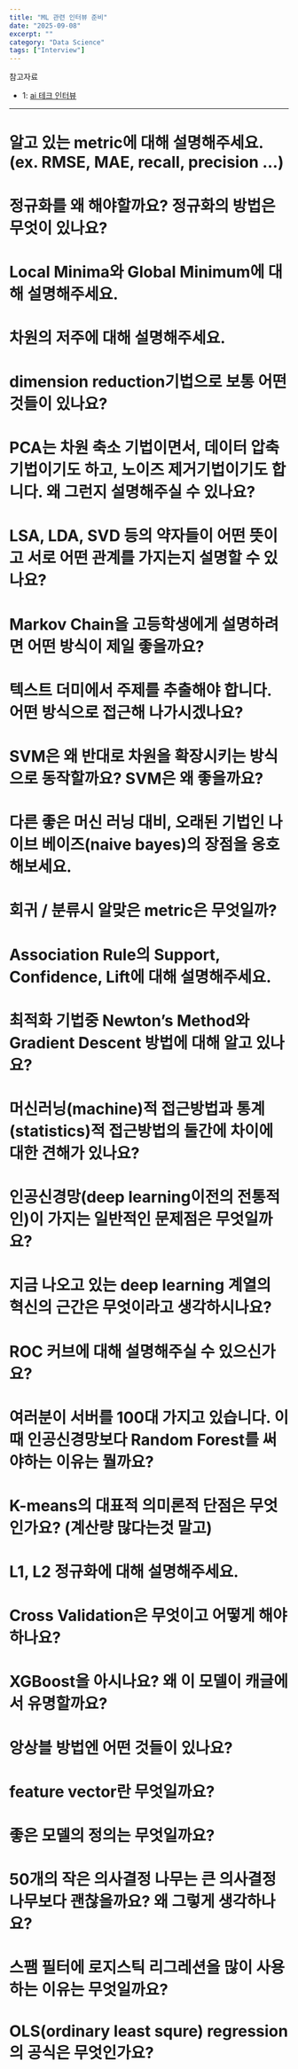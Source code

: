 ```yaml
---
title: "ML 관련 인터뷰 준비"
date: "2025-09-08"
excerpt: ""
category: "Data Science"
tags: ["Interview"]
---
```


참고자료
- 1: [ai 테크 인터뷰](https://github.com/boost-devs/ai-tech-interview?tab=readme-ov-file)

---

# 알고 있는 metric에 대해 설명해주세요. (ex. RMSE, MAE, recall, precision ...)




# 정규화를 왜 해야할까요? 정규화의 방법은 무엇이 있나요?




# Local Minima와 Global Minimum에 대해 설명해주세요.

# 차원의 저주에 대해 설명해주세요.

# dimension reduction기법으로 보통 어떤 것들이 있나요?


# PCA는 차원 축소 기법이면서, 데이터 압축 기법이기도 하고, 노이즈 제거기법이기도 합니다. 왜 그런지 설명해주실 수 있나요?

# LSA, LDA, SVD 등의 약자들이 어떤 뜻이고 서로 어떤 관계를 가지는지 설명할 수 있나요?

# Markov Chain을 고등학생에게 설명하려면 어떤 방식이 제일 좋을까요?


# 텍스트 더미에서 주제를 추출해야 합니다. 어떤 방식으로 접근해 나가시겠나요?


# SVM은 왜 반대로 차원을 확장시키는 방식으로 동작할까요? SVM은 왜 좋을까요?


# 다른 좋은 머신 러닝 대비, 오래된 기법인 나이브 베이즈(naive bayes)의 장점을 옹호해보세요.


# 회귀 / 분류시 알맞은 metric은 무엇일까?


# Association Rule의 Support, Confidence, Lift에 대해 설명해주세요.


# 최적화 기법중 Newton’s Method와 Gradient Descent 방법에 대해 알고 있나요?


# 머신러닝(machine)적 접근방법과 통계(statistics)적 접근방법의 둘간에 차이에 대한 견해가 있나요?


# 인공신경망(deep learning이전의 전통적인)이 가지는 일반적인 문제점은 무엇일까요?


# 지금 나오고 있는 deep learning 계열의 혁신의 근간은 무엇이라고 생각하시나요?


# ROC 커브에 대해 설명해주실 수 있으신가요?

# 여러분이 서버를 100대 가지고 있습니다. 이때 인공신경망보다 Random Forest를 써야하는 이유는 뭘까요?


# K-means의 대표적 의미론적 단점은 무엇인가요? (계산량 많다는것 말고)


# L1, L2 정규화에 대해 설명해주세요.

# Cross Validation은 무엇이고 어떻게 해야하나요?

# XGBoost을 아시나요? 왜 이 모델이 캐글에서 유명할까요?

# 앙상블 방법엔 어떤 것들이 있나요?

# feature vector란 무엇일까요?


# 좋은 모델의 정의는 무엇일까요?

# 50개의 작은 의사결정 나무는 큰 의사결정 나무보다 괜찮을까요? 왜 그렇게 생각하나요?


# 스팸 필터에 로지스틱 리그레션을 많이 사용하는 이유는 무엇일까요?


# OLS(ordinary least squre) regression의 공식은 무엇인가요?